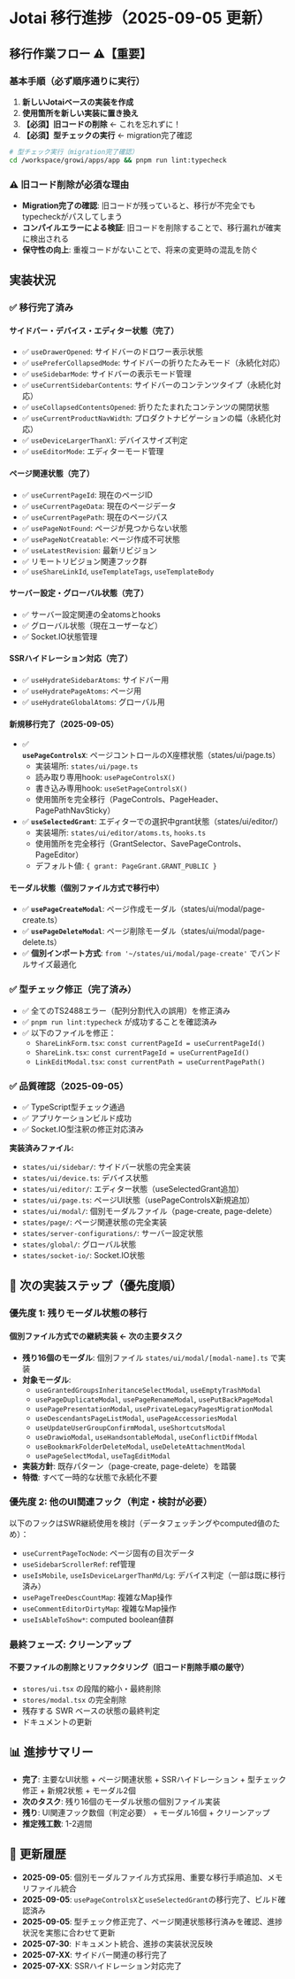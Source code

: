 # Jotai 移行進捗（2025-09-05 更新）

## 移行作業フロー ⚠️【重要】

### 基本手順（必ず順序通りに実行）
1. **新しいJotaiベースの実装を作成**
2. **使用箇所を新しい実装に置き換え**
3. **【必須】旧コードの削除** ← これを忘れずに！
4. **【必須】型チェックの実行** ← migration完了確認

```bash
# 型チェック実行（migration完了確認）
cd /workspace/growi/apps/app && pnpm run lint:typecheck
```

### ⚠️ 旧コード削除が必須な理由
- **Migration完了の確認**: 旧コードが残っていると、移行が不完全でもtypecheckがパスしてしまう
- **コンパイルエラーによる検証**: 旧コードを削除することで、移行漏れが確実に検出される
- **保守性の向上**: 重複コードがないことで、将来の変更時の混乱を防ぐ

## 実装状況

### ✅ 移行完了済み

#### サイドバー・デバイス・エディター状態（完了）
- ✅ `useDrawerOpened`: サイドバーのドロワー表示状態
- ✅ `usePreferCollapsedMode`: サイドバーの折りたたみモード（永続化対応）
- ✅ `useSidebarMode`: サイドバーの表示モード管理
- ✅ `useCurrentSidebarContents`: サイドバーのコンテンツタイプ（永続化対応）
- ✅ `useCollapsedContentsOpened`: 折りたたまれたコンテンツの開閉状態
- ✅ `useCurrentProductNavWidth`: プロダクトナビゲーションの幅（永続化対応）
- ✅ `useDeviceLargerThanXl`: デバイスサイズ判定
- ✅ `useEditorMode`: エディターモード管理

#### ページ関連状態（完了）
- ✅ `useCurrentPageId`: 現在のページID
- ✅ `useCurrentPageData`: 現在のページデータ
- ✅ `useCurrentPagePath`: 現在のページパス
- ✅ `usePageNotFound`: ページが見つからない状態
- ✅ `usePageNotCreatable`: ページ作成不可状態
- ✅ `useLatestRevision`: 最新リビジョン
- ✅ リモートリビジョン関連フック群
- ✅ `useShareLinkId`, `useTemplateTags`, `useTemplateBody`

#### サーバー設定・グローバル状態（完了）
- ✅ サーバー設定関連の全atomsとhooks
- ✅ グローバル状態（現在ユーザーなど）
- ✅ Socket.IO状態管理

#### SSRハイドレーション対応（完了）
- ✅ `useHydrateSidebarAtoms`: サイドバー用
- ✅ `useHydratePageAtoms`: ページ用
- ✅ `useHydrateGlobalAtoms`: グローバル用

#### 新規移行完了（2025-09-05）
- ✅ **`usePageControlsX`**: ページコントロールのX座標状態（states/ui/page.ts）
  - 実装場所: `states/ui/page.ts`
  - 読み取り専用hook: `usePageControlsX()`
  - 書き込み専用hook: `useSetPageControlsX()`
  - 使用箇所を完全移行（PageControls、PageHeader、PagePathNavSticky）
- ✅ **`useSelectedGrant`**: エディターでの選択中grant状態（states/ui/editor/）
  - 実装場所: `states/ui/editor/atoms.ts`, `hooks.ts`
  - 使用箇所を完全移行（GrantSelector、SavePageControls、PageEditor）
  - デフォルト値: `{ grant: PageGrant.GRANT_PUBLIC }`

#### モーダル状態（個別ファイル方式で移行中）
- ✅ **`usePageCreateModal`**: ページ作成モーダル（states/ui/modal/page-create.ts）
- ✅ **`usePageDeleteModal`**: ページ削除モーダル（states/ui/modal/page-delete.ts）
- ✅ **個別インポート方式**: `from '~/states/ui/modal/page-create'` でバンドルサイズ最適化

### ✅ 型チェック修正（完了済み）
- ✅ 全てのTS2488エラー（配列分割代入の誤用）を修正済み
- ✅ `pnpm run lint:typecheck` が成功することを確認済み
- ✅ 以下のファイルを修正：
  - `ShareLinkForm.tsx`: `const currentPageId = useCurrentPageId()`
  - `ShareLink.tsx`: `const currentPageId = useCurrentPageId()`
  - `LinkEditModal.tsx`: `const currentPath = useCurrentPagePath()`

### ✅ 品質確認（2025-09-05）
- ✅ TypeScript型チェック通過
- ✅ アプリケーションビルド成功
- ✅ Socket.IO型注釈の修正対応済み

**実装済みファイル:**
- `states/ui/sidebar/`: サイドバー状態の完全実装
- `states/ui/device.ts`: デバイス状態
- `states/ui/editor/`: エディター状態（useSelectedGrant追加）
- `states/ui/page.ts`: ページUI状態（usePageControlsX新規追加）
- `states/ui/modal/`: 個別モーダルファイル（page-create, page-delete）
- `states/page/`: ページ関連状態の完全実装
- `states/server-configurations/`: サーバー設定状態
- `states/global/`: グローバル状態
- `states/socket-io/`: Socket.IO状態

## 🚧 次の実装ステップ（優先度順）

### **優先度 1: 残りモーダル状態の移行**

#### 個別ファイル方式での継続実装 ← **次の主要タスク**
- **残り16個のモーダル**: 個別ファイル `states/ui/modal/[modal-name].ts` で実装
- **対象モーダル**:
  - `useGrantedGroupsInheritanceSelectModal`, `useEmptyTrashModal`
  - `usePageDuplicateModal`, `usePageRenameModal`, `usePutBackPageModal`
  - `usePagePresentationModal`, `usePrivateLegacyPagesMigrationModal`
  - `useDescendantsPageListModal`, `usePageAccessoriesModal`
  - `useUpdateUserGroupConfirmModal`, `useShortcutsModal`
  - `useDrawioModal`, `useHandsontableModal`, `useConflictDiffModal`
  - `useBookmarkFolderDeleteModal`, `useDeleteAttachmentModal`
  - `usePageSelectModal`, `useTagEditModal`
- **実装方針**: 既存パターン（page-create, page-delete）を踏襲
- **特徴**: すべて一時的な状態で永続化不要

### **優先度 2: 他のUI関連フック（判定・検討が必要）**

以下のフックはSWR継続使用を検討（データフェッチングやcomputed値のため）：
- `useCurrentPageTocNode`: ページ固有の目次データ
- `useSidebarScrollerRef`: ref管理
- `useIsMobile`, `useIsDeviceLargerThanMd/Lg`: デバイス判定（一部は既に移行済み）
- `usePageTreeDescCountMap`: 複雑なMap操作
- `useCommentEditorDirtyMap`: 複雑なMap操作
- `useIsAbleToShow*`: computed boolean値群

### **最終フェーズ: クリーンアップ**

#### 不要ファイルの削除とリファクタリング（旧コード削除手順の厳守）
- `stores/ui.tsx` の段階的縮小・最終削除
- `stores/modal.tsx` の完全削除
- 残存する SWR ベースの状態の最終判定
- ドキュメントの更新

## 📊 進捗サマリー

- **完了**: 主要なUI状態 + ページ関連状態 + SSRハイドレーション + 型チェック修正 + 新規2状態 + モーダル2個
- **次のタスク**: 残り16個のモーダル状態の個別ファイル実装
- **残り**: UI関連フック数個（判定必要） + モーダル16個 + クリーンアップ
- **推定残工数**: 1-2週間

## 🔄 更新履歴

- **2025-09-05**: 個別モーダルファイル方式採用、重要な移行手順追加、メモリファイル統合
- **2025-09-05**: `usePageControlsX`と`useSelectedGrant`の移行完了、ビルド確認済み
- **2025-09-05**: 型チェック修正完了、ページ関連状態移行済みを確認、進捗状況を実態に合わせて更新
- **2025-07-30**: ドキュメント統合、進捗の実装状況反映
- **2025-07-XX**: サイドバー関連の移行完了
- **2025-07-XX**: SSRハイドレーション対応完了
